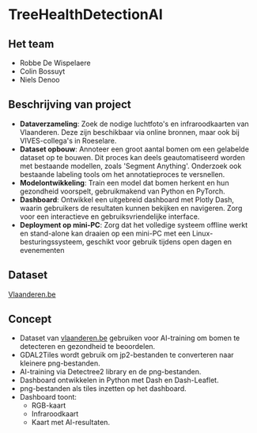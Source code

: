 # TreeHealthDetectionAI

## Het team

- Robbe De Wispelaere
- Colin Bossuyt
- Niels Denoo

## Beschrijving van project

- **Dataverzameling**: Zoek de nodige luchtfoto's en infraroodkaarten van Vlaanderen. Deze zijn beschikbaar via online bronnen, maar ook bij VIVES-collega's in Roeselare.
- **Dataset opbouw**: Annoteer een groot aantal bomen om een gelabelde dataset op te
bouwen. Dit proces kan deels geautomatiseerd worden met bestaande modellen, zoals 'Segment Anything'. Onderzoek ook bestaande labeling tools om het annotatieproces te versnellen.
- **Modelontwikkeling**: Train een model dat bomen herkent en hun gezondheid voorspelt,
gebruikmakend van Python en PyTorch.
- **Dashboard**: Ontwikkel een uitgebreid dashboard met Plotly Dash, waarin gebruikers de resultaten kunnen bekijken en navigeren. Zorg voor een interactieve en gebruiksvriendelijke interface.
- **Deployment op mini-PC**: Zorg dat het volledige systeem offline werkt en stand-alone kan draaien op een mini-PC met een Linux-besturingssysteem, geschikt voor gebruik tijdens open dagen en evenementen

## Dataset

[Vlaanderen.be](https://download.vlaanderen.be/product/9531) 

## Concept

- Dataset van [vlaanderen.be](#dataset) gebruiken voor AI-training om bomen te detecteren en gezondheid te beoordelen.
- GDAL2Tiles wordt gebruik om jp2-bestanden te converteren naar kleinere png-bestanden.
- AI-training via Detectree2 library en de png-bestanden.
- Dashboard ontwikkelen in Python met Dash en Dash-Leaflet.
- png-bestanden als tiles inzetten op het dashboard.
- Dashboard toont:
  - RGB-kaart
  - Infraroodkaart
  - Kaart met AI-resultaten.